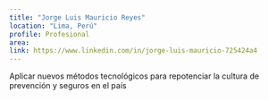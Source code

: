 ```yaml
---
title: "Jorge Luis Mauricio Reyes"
location: "Lima, Perú"
profile: Profesional
area: 
link: https://www.linkedin.com/in/jorge-luis-mauricio-725424a4
---
```


Aplicar nuevos métodos tecnológicos para repotenciar la cultura de prevención y seguros en el país